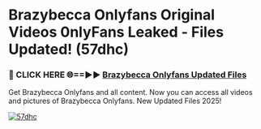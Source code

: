 # Brazybecca Onlyfans Original Videos 0nlyFans Leaked - Files Updated! (57dhc)

<h3>🔴 CLICK HERE 🌐==►► <a href="https://tinyurl.com/ehrbuxhb" rel="nofollow">Brazybecca Onlyfans Updated Files</a></h3>

Get Brazybecca Onlyfans and all content. Now you can access all videos and pictures of Brazybecca Onlyfans. New Updated Files 2025!

[![57dhc](https://i.imgur.com/lVYEuWS.gif)](https://tinyurl.com/ehrbuxhb)
